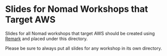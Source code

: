 # Slides for Nomad Workshops that Target AWS
Slides for all Nomad workshops that target AWS should be created using [Remark](https://remarkjs.com) and placed under this directory.

Please be sure to always put all slides for any workshop in its own directory.
